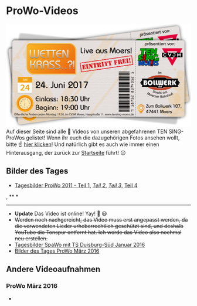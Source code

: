 # ProWo-Videos
![TEN SING Moers Logo](../../footage/banner2017/WettenKrass-Ticket-cutout-500dpi-01.png)
Auf dieser Seite sind alle :movie_camera: Videos von unseren abgefahrenen TEN SING-ProWos gelistet! Wenn ihr euch die dazugehörigen Fotos ansehen wollt, bitte :point_up: [hier klicken](../Fotos/Prowos.md)! Und natürlich gibt es auch wie immer einen Hinterausgang, der zurück zur [Startseite](../../Links.md) führt! :wink:

## Bilder des Tages
* [Tagesbilder ProWo 2011 - Teil 1](https://www.youtube.com/watch?v=KuSGHqkgjtA), *[Teil 2](https://www.youtube.com/watch?v=5v-0AtiDwAY)*, *[Teil 3](https://www.youtube.com/watch?v=GFzkesUXBw0)*, [Teil 4](https://www.youtube.com/watch?v=7GeaQ60GyVU)


, **
* 
* **

  * **Update** Das Video ist online! Yay! :tada: :smiley:
  * ~~Werden noch nachgereicht, das Video muss erst angepasst werden, da die verwendeten Lieder urheberrechtlich geschützt sind, und deshalb YouTube die Tonspur entfernt hat. Ich werde das Video also nochmal neu erstellen.~~
* [Tagesbilder SpaWo mit TS Duisburg-Süd Januar 2016](https://www.youtube.com/watch?v=dtbJ9xCGZ00)
* [Bilder des Tages ProWo März 2016](https://youtu.be/p9eVqteY3nw)

## Andere Videoaufnahmen
### ProWo März 2016
* 
